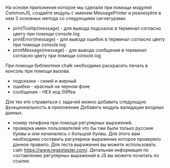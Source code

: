 На основе приложения которое мы сделали при помощи модулей CommonJS, создайте модуль с именем MessagePrinter и реализуйте в нем 3 основных метода со следующими сигнатурами:
 - printTooltip(message) - для вывода подсказок в терминал согласно цвету при помощи console.log
 - printError(message) - для вывода ошибок в терминал согласно цвету при помощи console.log
 - printMessage(message) - для вывода сообщения в терминал согласно цвету при помощи console.log

При помощи библиотеки chalk необходимо раскрасить печать в консоль при помощи вызова.
 - подсказки - синий и жирный
 - ошибки - красный на черном фоне
 - сообщения - HEX код 00ffea

Для тех кто справиться с задачей можно добавить следующую функциональность в приложение
Добавить модуль валидации входных данных.
 - номер телефона при помощи регулярных выражений.
 - проверка имен пользователей что бы там были только русские буквы и они начинались с большой буквы. Для этого вам необходимо составить регулярное выражение которое проверяло данное правило. Для теста выражения вы можете использовать сайт https://www.regextester.com/.  Детальная информация по составлению регулярных выражений в JS вы можете почитать по ссылке.